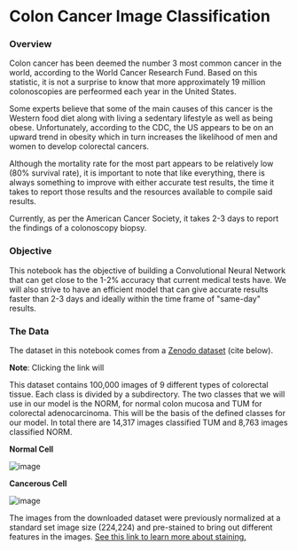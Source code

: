 # Colon Cancer Image Classification

### Overview ###

Colon cancer has been deemed the number 3 most common cancer in the world, according to the World Cancer Research Fund. Based on this statistic, it is not a surprise to know that more approximately 19 million colonoscopies are perfeormed each year in the United States.

Some experts believe that some of the main causes of this cancer is the Western food diet along with living a sedentary lifestyle as well as being obese. Unfortunately, according to the CDC, the US appears to be on an upward trend in obesity which in turn increases the likelihood of men and women to develop colorectal cancers.

Although the mortality rate for the most part appears to be relatively low (80% survival rate), it is important to note that like everything, there is always something to improve with either accurate test results, the time it takes to report those results and the resources available to compile said results.

Currently, as per the American Cancer Society, it takes 2-3 days to report the findings of a colonoscopy biopsy.

### Objective ###
This notebook has the objective of building a Convolutional Neural Network that can get close to the 1-2% accuracy that current medical tests have. We will also strive to have an efficient model that can give accurate results faster than 2-3 days and ideally within the time frame of "same-day" results.

### The Data ###

The dataset in this notebook comes from a [Zenodo dataset](https://zenodo.org/record/1214456/files/NCT-CRC-HE-100K.zip?download=1) (cite below).

**Note**: Clicking the link will 

This dataset contains 100,000 images of 9 different types of colorectal tissue. Each class is divided by a subdirectory. The two classes that we will use in our model is the NORM, for normal colon mucosa and TUM for colorectal adenocarcinoma. This will be the basis of the defined classes for our model. In total there are 14,317 images classified TUM and 8,763 images classified NORM.

**Normal Cell**

![image](https://user-images.githubusercontent.com/70984749/130335104-b5165de1-962b-475f-a137-c1d15c192ba8.png)

**Cancerous Cell**

![image](https://user-images.githubusercontent.com/70984749/130335475-9683486a-66c7-45f6-b9c4-1561e272e81c.png)

The images from the downloaded dataset were previously normalized at a standard set image size (224,224) and pre-stained to bring out different features in the images. [See this link to learn more about staining.](https://serc.carleton.edu/microbelife/research_methods/microscopy/index.html#:~:text=Cell%20staining%20is%20a%20technique,wall%2C%20or%20the%20entire%20cell.) 

